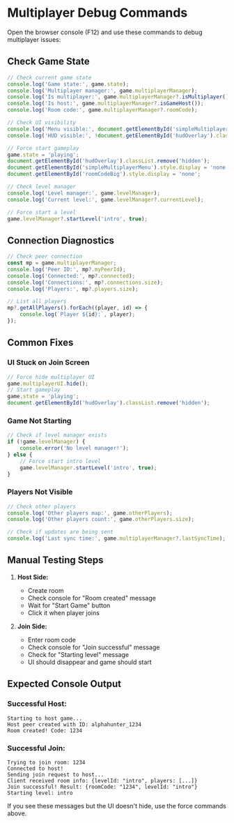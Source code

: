 # Multiplayer Debug Commands

Open the browser console (F12) and use these commands to debug multiplayer issues:

## Check Game State
```javascript
// Check current game state
console.log('Game state:', game.state);
console.log('Multiplayer manager:', game.multiplayerManager);
console.log('Is multiplayer:', game.multiplayerManager?.isMultiplayer());
console.log('Is host:', game.multiplayerManager?.isGameHost());
console.log('Room code:', game.multiplayerManager?.roomCode);

// Check UI visibility
console.log('Menu visible:', document.getElementById('simpleMultiplayerMenu').style.display);
console.log('HUD visible:', !document.getElementById('hudOverlay').classList.contains('hidden'));

// Force start gameplay
game.state = 'playing';
document.getElementById('hudOverlay').classList.remove('hidden');
document.getElementById('simpleMultiplayerMenu').style.display = 'none';
document.getElementById('roomCodeBig').style.display = 'none';

// Check level manager
console.log('Level manager:', game.levelManager);
console.log('Current level:', game.levelManager?.currentLevel);

// Force start a level
game.levelManager?.startLevel('intro', true);
```

## Connection Diagnostics
```javascript
// Check peer connection
const mp = game.multiplayerManager;
console.log('Peer ID:', mp?.myPeerId);
console.log('Connected:', mp?.connected);
console.log('Connections:', mp?.connections.size);
console.log('Players:', mp?.players.size);

// List all players
mp?.getAllPlayers().forEach((player, id) => {
    console.log(`Player ${id}:`, player);
});
```

## Common Fixes

### UI Stuck on Join Screen
```javascript
// Force hide multiplayer UI
game.multiplayerUI.hide();
// Start gameplay
game.state = 'playing';
document.getElementById('hudOverlay').classList.remove('hidden');
```

### Game Not Starting
```javascript
// Check if level manager exists
if (!game.levelManager) {
    console.error('No level manager!');
} else {
    // Force start intro level
    game.levelManager.startLevel('intro', true);
}
```

### Players Not Visible
```javascript
// Check other players
console.log('Other players map:', game.otherPlayers);
console.log('Other players count:', game.otherPlayers.size);

// Check if updates are being sent
console.log('Last sync time:', game.multiplayerManager?.lastSyncTime);
```

## Manual Testing Steps

1. **Host Side:**
   - Create room
   - Check console for "Room created" message
   - Wait for "Start Game" button
   - Click it when player joins

2. **Join Side:**
   - Enter room code
   - Check console for "Join successful" message
   - Check for "Starting level" message
   - UI should disappear and game should start

## Expected Console Output

### Successful Host:
```
Starting to host game...
Host peer created with ID: alphahunter_1234
Room created! Code: 1234
```

### Successful Join:
```
Trying to join room: 1234
Connected to host!
Sending join request to host...
Client received room info: {levelId: "intro", players: [...]}
Join successful! Result: {roomCode: "1234", levelId: "intro"}
Starting level: intro
```

If you see these messages but the UI doesn't hide, use the force commands above.